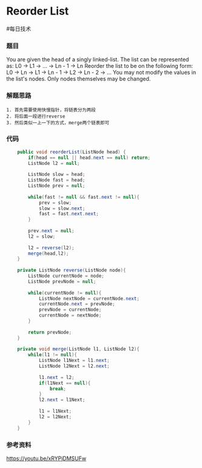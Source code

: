 # Reorder List
#每日技术

### 题目
You are given the head of a singly linked-list. The list can be represented as:
L0 → L1 → … → Ln - 1 → Ln
Reorder the list to be on the following form:
L0 → Ln → L1 → Ln - 1 → L2 → Ln - 2 → …
You may not modify the values in the list's nodes. Only nodes themselves may be changed.

### 解题思路
	1. 首先需要使用快慢指针，将链表分为两段
	2. 将后面一段进行reverse
	3. 然后类似一上一下的方式，merge两个链表即可

### 代码
```java
	public void reorderList(ListNode head) {
        if(head == null || head.next == null) return;
        ListNode l2 = null;
        
        ListNode slow = head;
        ListNode fast = head;
        ListNode prev = null;
        
        while(fast != null && fast.next != null){
            prev = slow;
            slow = slow.next;
            fast = fast.next.next;
        }
        
        prev.next = null;
        l2 = slow;
        
        l2 = reverse(l2);
        merge(head,l2);
    }
    
    private ListNode reverse(ListNode node){
        ListNode currentNode = node;
        ListNode prevNode = null;
        
        while(currentNode != null){
            ListNode nextNode = currentNode.next;
            currentNode.next = prevNode;
            prevNode = currentNode;
            currentNode = nextNode;
        }
        
        return prevNode;
    }
    
    private void merge(ListNode l1, ListNode l2){
        while(l1 != null){
            ListNode l1Next = l1.next;
            ListNode l2Next = l2.next;
            
            l1.next = l2;
            if(l1Next == null){
                break;
            }
            l2.next = l1Next;
            
            l1 = l1Next;
            l2 = l2Next;
        }
    }
```

### 参考资料
https://youtu.be/xRYPjDMSUFw